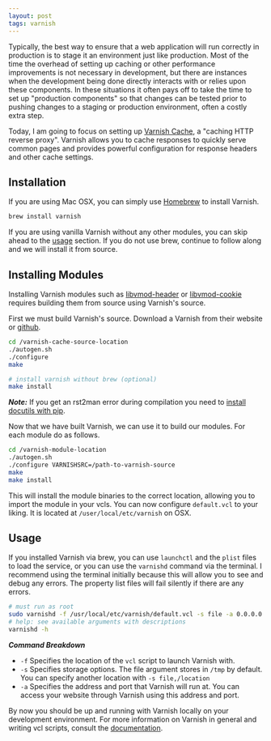 ```yaml
---
layout: post
tags: varnish
---
```


Typically, the best way to ensure that a web application will run correctly in production is to stage it an environment just like production. Most of the time the overhead of setting up caching or other performance improvements is not necessary in development, but there are instances when the development being done directly interacts with or relies upon these components. In these situations it often pays off to take the time to set up "production components" so that changes can be tested prior to pushing changes to a staging or production environment, often a costly extra step.

<!--more-->

Today, I am going to focus on setting up [Varnish Cache](https://www.varnish-cache.org), a "caching HTTP reverse proxy". Varnish allows you to cache responses to quickly serve common pages and provides powerful configuration for response headers and other cache settings.

## Installation

If you are using Mac OSX, you can simply use [Homebrew](http://brew.sh/) to install Varnish.

```bash
brew install varnish
```

If you are using vanilla Varnish without any other modules, you can skip ahead to the [usage](#usage) section. If you do not use brew, continue to follow along and we will install it from source.

## Installing Modules

Installing Varnish modules such as [libvmod-header](https://github.com/varnish/libvmod-header) or [libvmod-cookie](https://github.com/lkarsten/libvmod-cookie) requires building them from source using Varnish's source.

First we must build Varnish's source. Download a Varnish from their website or [github](https://github.com/varnish/Varnish-Cache).

```bash
cd /varnish-cache-source-location
./autogen.sh
./configure
make

# install varnish without brew (optional)
make install
```

***Note:*** If you get an rst2man error during compilation you need to [install docutils with pip](http://stackoverflow.com/a/12813081).

Now that we have built Varnish, we can use it to build our modules. For each module do as follows.

```bash
cd /varnish-module-location
./autogen.sh
./configure VARNISHSRC=/path-to-varnish-source
make
make install
```

This will install the module binaries to the correct location, allowing you to import the module in your vcls. You can now configure `default.vcl` to your liking. It is located at `/user/local/etc/varnish` on OSX.

## Usage

If you installed Varnish via brew, you can use `launchctl` and the `plist` files to load the service, or you can use the `varnishd` command via the terminal. I recommend using the terminal initially because this will allow you to see and debug any errors. The property list files will fail silently if there are any errors.

```bash
# must run as root
sudo varnishd -f /usr/local/etc/varnish/default.vcl -s file -a 0.0.0.0:8000
# help: see available arguments with descriptions
varnishd -h
```

***Command Breakdown***

* `-f` Specifies the location of the `vcl` script to launch Varnish with.
* `-s` Specifies storage options. The file argument stores in `/tmp` by default. You can specify another location with `-s file,/location`
* `-a` Specifies the address and port that Varnish will run at. You can access your website through Varnish using this address and port.

By now you should be up and running with Varnish locally on your development environment. For more information on Varnish in general and writing vcl scripts, consult the [documentation](https://www.varnish-cache.org/docs).

